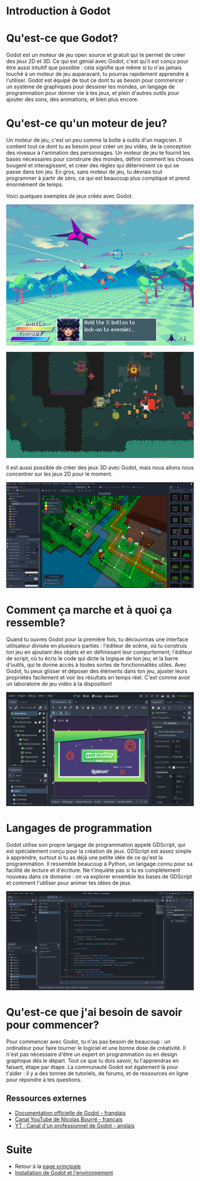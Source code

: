 # Introduction à Godot <!-- omit in toc -->

# Qu'est-ce que Godot?
Godot est un moteur de jeu open source et gratuit qui te permet de créer des jeux 2D et 3D. Ce qui est génial avec Godot, c'est qu'il est conçu pour être aussi intuitif que possible : cela signifie que même si tu n'as jamais touché à un moteur de jeu auparavant, tu pourras rapidement apprendre à l'utiliser. Godot est équipé de tout ce dont tu as besoin pour commencer : un système de graphiques pour dessiner tes mondes, un langage de programmation pour donner vie à tes jeux, et plein d'autres outils pour ajouter des sons, des animations, et bien plus encore.

# Qu'est-ce qu'un moteur de jeu?
Un moteur de jeu, c'est un peu comme la boîte à outils d'un magicien. Il contient tout ce dont tu as besoin pour créer un jeu vidéo, de la conception des niveaux à l'animation des personnages. Un moteur de jeu te fournit les bases nécessaires pour construire des mondes, définir comment les choses bougent et interagissent, et créer des règles qui déterminent ce qui se passe dans ton jeu. En gros, sans moteur de jeu, tu devrais tout programmer à partir de zéro, ce qui est beaucoup plus compliqué et prend énormément de temps.

Voici quelques exemples de jeux créés avec Godot.

![alt text](assets/introduction_ex_zodiac.png)

![alt text](assets/introduction_helms_of_fury.jpg)

Il est aussi possible de créer des jeux 3D avec Godot, mais nous allons nous concentrer sur les jeux 2D pour le moment.

![alt text](assets/introduction_rpg_in_a_box.png)

# Comment ça marche et à quoi ça ressemble?
Quand tu ouvres Godot pour la première fois, tu découvriras une interface utilisateur divisée en plusieurs parties : l'éditeur de scène, où tu construis ton jeu en ajoutant des objets et en définissant leur comportement; l'éditeur de script, où tu écris le code qui dicte la logique de ton jeu; et la barre d'outils, qui te donne accès à toutes sortes de fonctionnalités utiles. Avec Godot, tu peux glisser et déposer des éléments dans ton jeu, ajuster leurs propriétés facilement et voir les résultats en temps réel. C'est comme avoir un laboratoire de jeu vidéo à ta disposition!

![alt text](assets/key_concepts_main_menu.webp)

# Langages de programmation
Godot utilise son propre langage de programmation appelé GDScript, qui est spécialement conçu pour la création de jeux. GDScript est assez simple à apprendre, surtout si tu as déjà une petite idée de ce qu'est la programmation. Il ressemble beaucoup à Python, un langage connu pour sa facilité de lecture et d'écriture. Ne t'inquiète pas si tu es complètement nouveau dans ce domaine : on va explorer ensemble les bases de GDScript et comment l'utiliser pour animer tes idées de jeux.

![alt text](assets/Godot_v4.2-stable_mono_win64_Zz0SuNSp6J.png)

# Qu'est-ce que j'ai besoin de savoir pour commencer?
Pour commencer avec Godot, tu n'as pas besoin de beaucoup : un ordinateur pour faire tourner le logiciel et une bonne dose de créativité. Il n'est pas nécessaire d'être un expert en programmation ou en design graphique dès le départ. Tout ce que tu dois savoir, tu l'apprendras en faisant, étape par étape. La communauté Godot est également là pour t'aider : il y a des tonnes de tutoriels, de forums, et de ressources en ligne pour répondre à tes questions.

## Ressources externes
- [Documentation officielle de Godot - franglais](https://docs.godotengine.org/fr/latest/getting_started/introduction/)
- [Canal YouTube de Nicolas Bourré - français](https://www.youtube.com/@NicolasBourre)
- [YT : Canal d'un professionnel de Godot - anglais](https://www.youtube.com/@uheartbeast)

# Suite
- Retour à la [page principale](../readme.md)
- [Installation de Godot et l'environnement](../02-Installation/readme.md)
